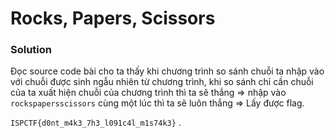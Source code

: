 # Rocks, Papers, Scissors

### Solution 

Đọc source code bài cho ta thấy khi chương trình so sánh chuỗi ta nhập vào với chuỗi được sinh ngẫu nhiên từ chương trình, khi so sánh chỉ cần chuỗi của ta xuất hiện chuỗi của chương trình thì ta sẽ thắng => nhập vào `rockspapersscissors` cùng một lúc thì ta sẽ luôn thắng => Lấy được flag.

`ISPCTF{d0nt_m4k3_7h3_l091c4l_m1s74k3}` .
